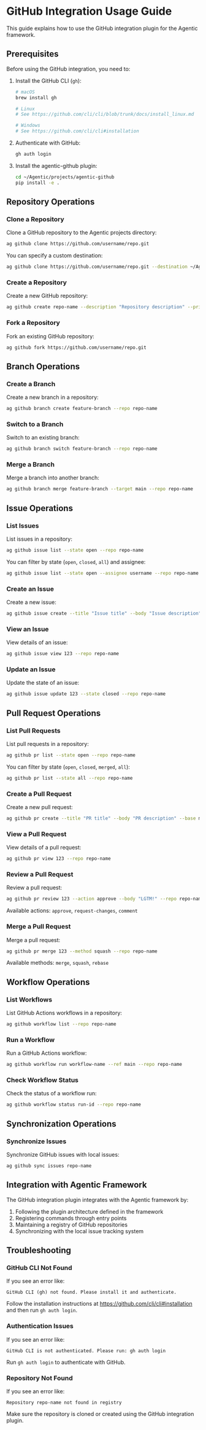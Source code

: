 # GitHub Integration Usage Guide

This guide explains how to use the GitHub integration plugin for the Agentic framework.

## Prerequisites

Before using the GitHub integration, you need to:

1. Install the GitHub CLI (`gh`):
   ```bash
   # macOS
   brew install gh
   
   # Linux
   # See https://github.com/cli/cli/blob/trunk/docs/install_linux.md
   
   # Windows
   # See https://github.com/cli/cli#installation
   ```

2. Authenticate with GitHub:
   ```bash
   gh auth login
   ```

3. Install the agentic-github plugin:
   ```bash
   cd ~/Agentic/projects/agentic-github
   pip install -e .
   ```

## Repository Operations

### Clone a Repository

Clone a GitHub repository to the Agentic projects directory:

```bash
ag github clone https://github.com/username/repo.git
```

You can specify a custom destination:

```bash
ag github clone https://github.com/username/repo.git --destination ~/Agentic/projects/custom-name
```

### Create a Repository

Create a new GitHub repository:

```bash
ag github create repo-name --description "Repository description" --private
```

### Fork a Repository

Fork an existing GitHub repository:

```bash
ag github fork https://github.com/username/repo.git
```

## Branch Operations

### Create a Branch

Create a new branch in a repository:

```bash
ag github branch create feature-branch --repo repo-name
```

### Switch to a Branch

Switch to an existing branch:

```bash
ag github branch switch feature-branch --repo repo-name
```

### Merge a Branch

Merge a branch into another branch:

```bash
ag github branch merge feature-branch --target main --repo repo-name
```

## Issue Operations

### List Issues

List issues in a repository:

```bash
ag github issue list --state open --repo repo-name
```

You can filter by state (`open`, `closed`, `all`) and assignee:

```bash
ag github issue list --state open --assignee username --repo repo-name
```

### Create an Issue

Create a new issue:

```bash
ag github issue create --title "Issue title" --body "Issue description" --labels bug,enhancement --repo repo-name
```

### View an Issue

View details of an issue:

```bash
ag github issue view 123 --repo repo-name
```

### Update an Issue

Update the state of an issue:

```bash
ag github issue update 123 --state closed --repo repo-name
```

## Pull Request Operations

### List Pull Requests

List pull requests in a repository:

```bash
ag github pr list --state open --repo repo-name
```

You can filter by state (`open`, `closed`, `merged`, `all`):

```bash
ag github pr list --state all --repo repo-name
```

### Create a Pull Request

Create a new pull request:

```bash
ag github pr create --title "PR title" --body "PR description" --base main --head feature-branch --repo repo-name
```

### View a Pull Request

View details of a pull request:

```bash
ag github pr view 123 --repo repo-name
```

### Review a Pull Request

Review a pull request:

```bash
ag github pr review 123 --action approve --body "LGTM!" --repo repo-name
```

Available actions: `approve`, `request-changes`, `comment`

### Merge a Pull Request

Merge a pull request:

```bash
ag github pr merge 123 --method squash --repo repo-name
```

Available methods: `merge`, `squash`, `rebase`

## Workflow Operations

### List Workflows

List GitHub Actions workflows in a repository:

```bash
ag github workflow list --repo repo-name
```

### Run a Workflow

Run a GitHub Actions workflow:

```bash
ag github workflow run workflow-name --ref main --repo repo-name
```

### Check Workflow Status

Check the status of a workflow run:

```bash
ag github workflow status run-id --repo repo-name
```

## Synchronization Operations

### Synchronize Issues

Synchronize GitHub issues with local issues:

```bash
ag github sync issues repo-name
```

## Integration with Agentic Framework

The GitHub integration plugin integrates with the Agentic framework by:

1. Following the plugin architecture defined in the framework
2. Registering commands through entry points
3. Maintaining a registry of GitHub repositories
4. Synchronizing with the local issue tracking system

## Troubleshooting

### GitHub CLI Not Found

If you see an error like:

```
GitHub CLI (gh) not found. Please install it and authenticate.
```

Follow the installation instructions at https://github.com/cli/cli#installation and then run `gh auth login`.

### Authentication Issues

If you see an error like:

```
GitHub CLI is not authenticated. Please run: gh auth login
```

Run `gh auth login` to authenticate with GitHub.

### Repository Not Found

If you see an error like:

```
Repository repo-name not found in registry
```

Make sure the repository is cloned or created using the GitHub integration plugin.
